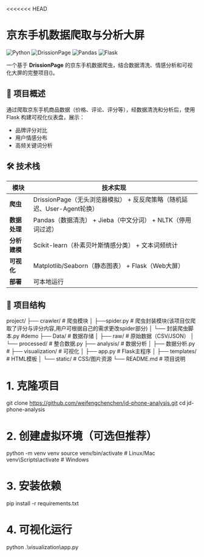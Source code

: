<<<<<<< HEAD
# 京东手机数据爬取与分析大屏

![Python](https://img.shields.io/badge/Python-3.8%2B-blue)
![DrissionPage](https://img.shields.io/badge/DrissionPage-%E2%9C%93-green)
![Pandas](https://img.shields.io/badge/Pandas-%F0%9F%93%8A-orange)
![Flask](https://img.shields.io/badge/Flask-Web%20App-lightgrey)

一个基于 **DrissionPage** 的京东手机数据爬虫，结合数据清洗、情感分析和可视化大屏的完整项目()。

## 📌 项目概述

通过爬取京东手机商品数据（价格、评论、评分等），经数据清洗和分析后，使用 Flask 构建可视化仪表盘，展示：
- 品牌评分对比
- 用户情感分布
- 高频关键词分析

## 🛠️ 技术栈

| 模块          | 技术实现                                                                 |
|---------------|--------------------------------------------------------------------------|
| **爬虫**      | DrissionPage（无头浏览器模拟） + 反反爬策略（随机延迟、User-Agent轮换） |
| **数据处理**  | Pandas（数据清洗） + Jieba（中文分词） + NLTK（停用词过滤）             |
| **分析建模**  | Scikit-learn（朴素贝叶斯情感分类） + 文本词频统计                       |
| **可视化**    | Matplotlib/Seaborn（静态图表） + Flask（Web大屏）                       |
| **部署**      | 可本地运行  |


## 📂 项目结构
project/
├── crawler/ # 爬虫模块
│ ├──spider.py # 爬虫封装模块(该项目仅爬取了评分与评分内容,用户可根据自己的需求更改spider部分)
│ └── 封装爬虫脚本.py #demo
├── Data/ # 数据存储
│ ├── raw/ # 原始数据（CSV/JSON）
│ └── processed/ # 整合数据.py
├── analysis/ # 数据分析
│ ├── 数据分析.py #
├── visualization/ # 可视化
│ ├── app.py # Flask主程序
│ ├── templates/ # HTML模板
│ └── static/ # CSS/图片资源
└── README.md # 项目说明

# 1. 克隆项目
git clone https://github.com/weifengchenchen/jd-phone-analysis.git
cd jd-phone-analysis

# 2. 创建虚拟环境（可选但推荐）
python -m venv venv
source venv/bin/activate  # Linux/Mac
venv\Scripts\activate    # Windows

# 3. 安装依赖
pip install -r requirements.txt

# 4. 可视化运行

python .\visualization\app.py